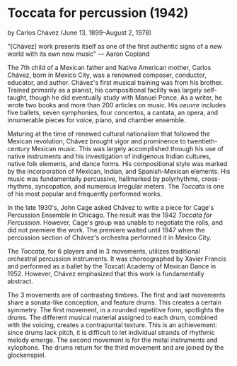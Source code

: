 # Toccata for percussion (1942)
by Carlos Ch&aacute;vez (June 13, 1899&ndash;August 2, 1978)

"[Ch&aacute;vez] work presents itself as one of the first authentic signs of a new world with its own new music" &mdash; Aaron Copland

The 7th child of a Mexican father and Native American mother, Carlos Ch&aacute;vez, born in Mexico City, was a renowned composer, conductor, educator, and author. Ch&aacute;vez's first musical training was from his brother. Trained primarily as a pianist, his compositional facility was largely self-taught, though he did eventually study with Manuel Ponce. As a writer, he wrote two books and more than 200 articles on music. His *oeuvre* includes five ballets, seven symphonies, four concertos, a cantata, an opera, and innumerable pieces for voice, piano, and chamber ensemble. 

Maturing at the time of renewed cultural nationalism that followed the Mexican revolution, Ch&aacute;vez brought vigor and prominence to twentieth-century Mexican music.  This was largely accomplished through his use of native instruments and his investigation of indigenous Indian cultures, native folk elements, and dance forms. His compositional style was marked by the incorporation of Mexican, Indian, and Spanish-Mexican elements. His music was fundamentally percussive, hallmarked by polyrhythms, cross-rhythms, syncopation, and numerous irregular meters. The *Toccata* is one of his most popular and frequently performed works.

In the late 1930's, John Cage asked Ch&aacute;vez to write a piece for Cage's Percussion Ensemble in Chicago. The result was the 1942 *Toccata for Percussion*. However, Cage's group was unable to negotiate the rolls, and did not premiere the work. The premiere waited until 1947 when the percussion section of Ch&aacute;vez's orchestra performed it in Mexico City.

The *Toccata*, for 6 players and in 3 movements, utilizes traditional orchestral percussion instruments. It was choreographed by Xavier Francis and performed as a ballet by the Toxcatl Academy of Mexican Dance in 1952. However, Ch&aacute;vez emphasized that this work is fundamentally abstract. 

The 3 movements are of contrasting timbres. The first and last movements share a sonata-like conception, and feature drums. This creates a certain symmetry. The first movement, in a rounded repetitive form, spotlights the drums. The different musical material assigned to each drum, combined with the voicing, creates a contrapuntal texture. This is an achievement: since drums lack pitch, it is difficult to let individual strands of rhythmic melody emerge. The second movement is for the metal instruments and xylophone. The drums return for the third movement and are joined by the glockenspiel.

